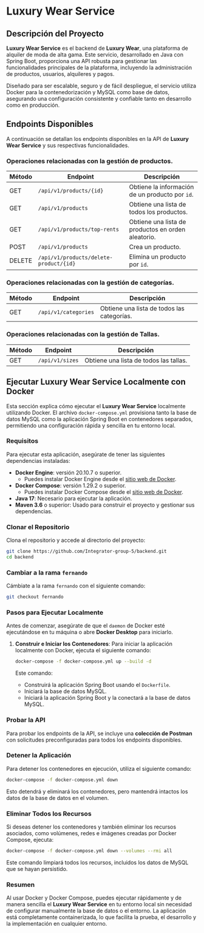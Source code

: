 # Luxury Wear Service

## Descripción del Proyecto

**Luxury Wear Service** es el backend de **Luxury Wear**, una plataforma de alquiler de moda de alta gama. Este servicio, desarrollado en Java con Spring Boot, proporciona una API robusta para gestionar las funcionalidades principales de la plataforma, incluyendo la administración de productos, usuarios, alquileres y pagos. 

Diseñado para ser escalable, seguro y de fácil despliegue, el servicio utiliza Docker para la contenedorización y MySQL como base de datos, asegurando una configuración consistente y confiable tanto en desarrollo como en producción.

## Endpoints Disponibles

A continuación se detallan los endpoints disponibles en la API de **Luxury Wear Service** y sus respectivas funcionalidades.

### Operaciones relacionadas con la gestión de productos.

| Método | Endpoint                               | Descripción                                        |
|--------|----------------------------------------|----------------------------------------------------|
| GET    | `/api/v1/products/{id}`                | Obtiene la información de un producto por `id`.    |
| GET    | `/api/v1/products`                     | Obtiene una lista de todos los productos.          |
| GET    | `/api/v1/products/top-rents`           | Obtiene una lista de productos en orden aleatorio. |
| POST   | `/api/v1/products`                     | Crea un producto.                                  |
| DELETE | `/api/v1/products/delete-product/{id}` | Elimina un producto por `id`.                      |

### Operaciones relacionadas con la gestión de categorías.

| Método | Endpoint             | Descripción                                |
|--------|----------------------|--------------------------------------------|
| GET    | `/api/v1/categories` | Obtiene una lista de todos las categorías. |

### Operaciones relacionadas con la gestión de Tallas.

| Método | Endpoint        | Descripción                            |
|--------|-----------------|----------------------------------------|
| GET    | `/api/v1/sizes` | Obtiene una lista de todos las tallas. |

## Ejecutar Luxury Wear Service Localmente con Docker

Esta sección explica cómo ejecutar el **Luxury Wear Service** localmente utilizando Docker. El archivo `docker-compose.yml` provisiona tanto la base de datos MySQL como la aplicación Spring Boot en contenedores separados, permitiendo una configuración rápida y sencilla en tu entorno local.

### Requisitos

Para ejecutar esta aplicación, asegúrate de tener las siguientes dependencias instaladas:

- **Docker Engine**: versión 20.10.7 o superior.
    - Puedes instalar Docker Engine desde el [sitio web de Docker](https://docs.docker.com/engine/install/).
- **Docker Compose**: versión 1.29.2 o superior.
    - Puedes instalar Docker Compose desde el [sitio web de Docker](https://docs.docker.com/compose/install/).
- **Java 17**: Necesario para ejecutar la aplicación.
- **Maven 3.6** o superior: Usado para construir el proyecto y gestionar sus dependencias.

### Clonar el Repositorio

Clona el repositorio y accede al directorio del proyecto:

```bash
git clone https://github.com/Integrator-group-5/backend.git
cd backend
```

### Cambiar a la rama `fernando`

Cámbiate a la rama `fernando` con el siguiente comando:

```bash
git checkout fernando
```

### Pasos para Ejecutar Localmente

Antes de comenzar, asegúrate de que el `daemon` de Docker esté ejecutándose en tu máquina o abre **Docker Desktop** para iniciarlo.

1. **Construir e Iniciar los Contenedores**:
   Para iniciar la aplicación localmente con Docker, ejecuta el siguiente comando:

   ```bash
   docker-compose -f docker-compose.yml up --build -d
   ```
   
   Este comando:
   - Construirá la aplicación Spring Boot usando el `Dockerfile`.
   - Iniciará la base de datos MySQL.
   - Iniciará la aplicación Spring Boot y la conectará a la base de datos MySQL.

### Probar la API

Para probar los endpoints de la API, se incluye una **colección de Postman** con solicitudes preconfiguradas para todos los endpoints disponibles.


### Detener la Aplicación

Para detener los contenedores en ejecución, utiliza el siguiente comando:

```bash
docker-compose -f docker-compose.yml down
```

Esto detendrá y eliminará los contenedores, pero mantendrá intactos los datos de la base de datos en el volumen.

### Eliminar Todos los Recursos

Si deseas detener los contenedores y también eliminar los recursos asociados, como volúmenes, redes e imágenes creadas por Docker Compose, ejecuta:

```bash
docker-compose -f docker-compose.yml down --volumes --rmi all
```

Este comando limpiará todos los recursos, incluidos los datos de MySQL que se hayan persistido.

### Resumen

Al usar Docker y Docker Compose, puedes ejecutar rápidamente y de manera sencilla el **Luxury Wear Service** en tu entorno local sin necesidad de configurar manualmente la base de datos o el entorno. La aplicación está completamente containerizada, lo que facilita la prueba, el desarrollo y la implementación en cualquier entorno.
